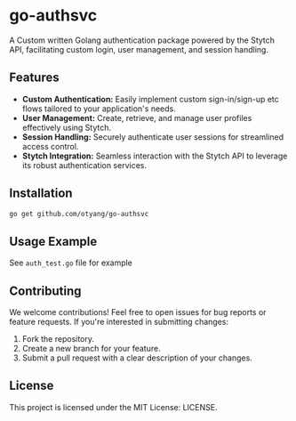 # go-authsvc

A  Custom written Golang authentication package powered by the Stytch API, facilitating custom login, user management, and session handling.

## Features

* **Custom Authentication:** Easily implement custom sign-in/sign-up etc flows tailored to your application's needs.
* **User Management:** Create, retrieve, and manage user profiles effectively using Stytch.
* **Session Handling:** Securely authenticate user sessions for streamlined access control.
* **Stytch Integration:** Seamless interaction with the Stytch API to leverage its robust authentication services.

## Installation

```bash
go get github.com/otyang/go-authsvc 
```

## Usage Example
See `auth_test.go` file for example 

## Contributing
We welcome contributions! Feel free to open issues for bug reports or feature requests. If you're interested in submitting changes:

1. Fork the repository.
2. Create a new branch for your feature.
3. Submit a pull request with a clear description of your changes.

## License
This project is licensed under the MIT License: LICENSE. 
